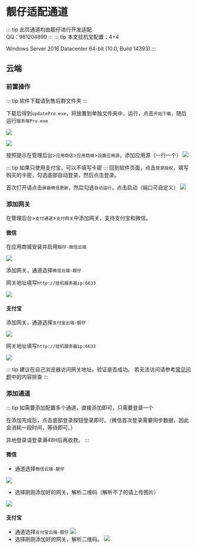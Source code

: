 # 靓仔适配通道
::: tip
此页通道均由靓仔进行开发适配   
QQ：981204899
:::
::: tip
本文挂机宝配置：4+4

Windows Server 2016 Datacenter 64-bit (10.0, Build 14393)
:::

## 云端
### 前置操作
::: tip
软件下载请到售后群文件夹
:::

下载后得到`updatePro.exe`，将放置到单独文件夹中，运行，点击`开始下载`，随后运行`服务端Pro.exe`

![](https://s2.loli.net/2025/04/01/AwHLsoPqxkRX5mO.png)

![](https://s2.loli.net/2025/04/01/3Lo4Wi6sH9OtcFl.png)

按照提示在管理后台>`应用商店`>`应用商城`>`设置应用源`，添加应用源（一行一个）
![](https://s2.loli.net/2025/04/01/x42NKkMR8QT6tYl.png)

::: tip
如果只使用支付宝，可以不填写卡密
:::
回到软件页面，点击`登录授权`，填写购买的卡密，勾选底部自动登录，然后点击登录。

首次打开请点击`屏蔽微信更新`，然后勾选`自动运行`，点击启动（端口可自定义）
![](https://s2.loli.net/2025/04/01/nTDiAtYF3BdkQU6.png)


### 添加网关
在管理后台>`支付通道`>`支付网关`中添加网关，支持支付宝和微信。

#### 微信

在应用商城安装并启用`靓仔-微信云端`

![](https://s2.loli.net/2025/04/01/taNUW9j4FkbufeH.png)

添加网关，通道选择`微信云端-靓仔`

网关地址填写`http://挂机服务器ip:6633`

![](https://s2.loli.net/2025/04/01/259jfKCHrvluhMS.png)

#### 支付宝
添加网关，通道选择`支付宝云端-靓仔`

![](https://s2.loli.net/2025/04/01/JVjo5B6QGL8WmXK.png)

网关地址填写`http://挂机服务器ip:6633`

![](https://s2.loli.net/2025/04/01/QrvCgAZfu7nmyL4.png)


::: tip
建议在自己浏览器访问网关地址，验证是否成功。
若无法访问请参考[常见问题](../常见问题/程序问题.md)中的内容排查
:::

### 添加通道
::: tip
如需要添加配置多个通道，直接添加即可，只需要登录一个

在添加完成后，点击底部登录按钮登录即可。（微信首次登录需要同步数据，因此会消耗一段时间，等待即可。）

异地登录请登录满48H后再收款。
:::

#### 微信
- 通道选择`微信云端-靓仔`

![](https://s2.loli.net/2025/04/01/7YP1kV3dNnubA2T.png)

- 选择刚刚添加好的网关，解析二维码（解析不了的请上传图片）

![](https://s2.loli.net/2025/04/01/pFsvnNWk5Euaw8K.png)

#### 支付宝
- 通道选择`支付宝云端-靓仔`
![](https://s2.loli.net/2025/04/01/dsa85KDGP9CQjFO.png)  
- 选择刚刚添加好的网关，解析二维码。
![](https://s2.loli.net/2025/01/18/AXCeUax91nboY6V.png)
